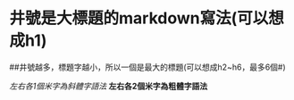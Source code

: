 # 井號是大標題的markdown寫法(可以想成h1)
##井號越多，標題字越小，所以一個是最大的標題(可以想成h2~h6，最多6個#)

*左右各1個米字為斜體字語法*
**左右各2個米字為粗體字語法**
